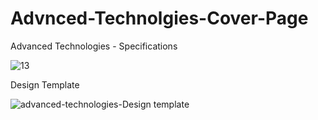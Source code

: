 # Advnced-Technolgies-Cover-Page
Advanced Technologies - Specifications





![13](https://github.com/ra-ghava/Advnced-Technolgies-Cover-Page/assets/146189602/02faad6f-29d8-45b4-b49c-4add7960274a)







Design Template 








![advanced-technologies-Design template](https://github.com/ra-ghava/Advnced-Technolgies-Cover-Page/assets/146189602/044a2a71-f228-4dad-b38f-b3f07498e10c)






